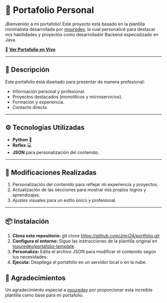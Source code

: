 # 🌟 Portafolio Personal

¡Bienvenido a mi portafolio! Este proyecto está basado en la plantilla minimalista desarrollada por [mouredev](https://github.com/mouredev), la cual personalicé para destacar mis habilidades y proyectos como desarrollador Backend especializado en Java.

🔗 **[Ver Portafolio en Vivo](https://github.com/Jmrj24/portfolio)**

---

## 📝 Descripción

Este portafolio está diseñado para presentar de manera profesional:

- Información personal y profesional.
- Proyectos destacados (monolíticos y microservicios).
- Formación y experiencia.
- Contacto directo.

---

## ⚙️ Tecnologías Utilizadas

- **Python** 🐍  
- **Reflex** 💻  
- **JSON** para personalización del contenido.

---

## 🚀 Modificaciones Realizadas

1. Personalización del contenido para reflejar mi experiencia y proyectos.
2. Actualización de las secciones para mostrar mis propios logros y aprendizajes.
3. Ajustes visuales para un estilo único y profesional.

---

## 📦 Instalación

1. **Clona este repositorio:**
   git clone https://github.com/Jmrj24/portfolio.git
2. **Configura el entorno:** Sigue las instrucciones de la plantilla original en [mouredev/portafolio-template](https://github.com/mouredev/portafolio-template).
3. **Personaliza:** Edita el archivo JSON para modificar el contenido según tus necesidades.
4. **Ejecuta:** Despliega el portafolio en un servidor local o en la nube.

## 🙌 Agradecimientos
Un agradecimiento especial a [mouredev](https://github.com/mouredev) por proporcionar esta increíble plantilla como base para mi portafolio.